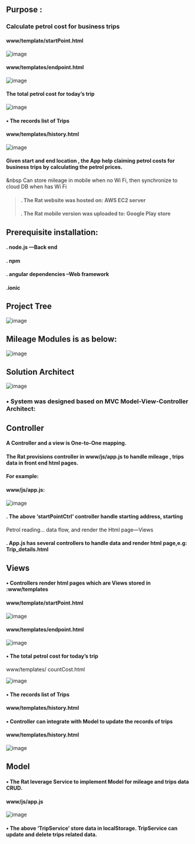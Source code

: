 ## Purpose :     
###  Calculate petrol cost for business trips

#### www/template/startPoint.html
![image](https://github.com/githubmave/Mobile-Mileage-Tracker/assets/8073738/74f8d075-30ef-48df-871a-9fa2c70c868f)


#### www/templates/endpoint.html
![image](https://github.com/githubmave/Mobile-Mileage-Tracker/assets/8073738/043b044f-2388-4ae4-9917-c97963fcaa1b)

#### The total petrol cost for today’s trip
![image](https://github.com/githubmave/Mobile-Mileage-Tracker/assets/8073738/8f24ec43-44ad-42e9-98db-5fcf3d99cf7d)


#### •	The records list of Trips
#### www/templates/history.html

![image](https://github.com/githubmave/Mobile-Mileage-Tracker/assets/8073738/462aba35-9efa-4b0c-ad4d-12f841f96eb4)



#### Given start and end location , the App help claiming petrol costs for business trips by calculating the petrol prices.

&nbsp Can store mileage in mobile when no Wi Fi, then synchronize to cloud DB when has Wi Fi
>	####	. The Rat website was hosted on:              AWS EC2 server
>	####	. The Rat mobile version was uploaded to:     Google Play store


	
## Prerequisite installation:
####	. node.js                           —Back end
####	. npm
####	. angular dependencies              –Web framework
####	.ionic   




##  Project Tree

![image](https://github.com/githubmave/Mobile-Mileage-Tracker/assets/8073738/b73094a3-01ef-42f6-bc7e-0ffd9c907f49)



## Mileage Modules is as below:


![image](https://github.com/githubmave/Mobile-Mileage-Tracker/assets/8073738/292d9c33-2e32-4484-8756-4df81a0b068f)








## Solution Architect


![image](https://github.com/githubmave/Mobile-Mileage-Tracker/assets/8073738/15aedf82-d68a-4f5c-b70a-0ab93c8bb4fa)



### •	System was designed based on MVC Model-View-Controller Architect: 







##  Controller


 
####   A Controller and a view is One-to-One mapping. 

####  The Rat provisions controller in www/js/app.js  to handle mileage , trips data in front end html pages. 
 
####  For example:





#### www/js/app.js: 


![image](https://github.com/githubmave/Mobile-Mileage-Tracker/assets/8073738/f75f19c0-7cd5-4d60-862f-7d37a285e98e)





####	. The above ‘startPointCtrl’ controller handle starting address, starting 
Petrol reading… data flow, and render the Html page—Views
 
####	.  App.js has several controllers to handle data and render html page,e.g: Trip_details.html






##      Views

#### •	Controllers render html pages which are Views stored in :www/templates

#### www/template/startPoint.html


![image](https://github.com/githubmave/Mobile-Mileage-Tracker/assets/8073738/3503e963-09fa-444d-886b-21894132b981)



#### www/templates/endpoint.html



![image](https://github.com/githubmave/Mobile-Mileage-Tracker/assets/8073738/57daa94a-7ec9-4a17-bab4-ff462855633d)




#### •	The total petrol cost for today’s trip
www/templates/ countCost.html


![image](https://github.com/githubmave/Mobile-Mileage-Tracker/assets/8073738/0b6b5f8c-e9c6-4f23-97a5-25815de3b70b)





#### •	The records list of Trips
#### www/templates/history.html



#### •	Controller can integrate with Model to update the records of trips


#### www/templates/history.html 


![image](https://github.com/githubmave/Mobile-Mileage-Tracker/assets/8073738/8d13dd80-9b98-42a9-941b-4dab0a49b3c0)








##      Model

#### •	The Rat leverage Service to implement Model for mileage and trips data CRUD.





#### www/js/app.js

![image](https://github.com/githubmave/Mobile-Mileage-Tracker/assets/8073738/e8a032cc-5002-42a4-81f6-04eb5d6d6885)



#### •	The above ‘TripService’ store data in localStorage. TripService can update and delete trips related data. 







